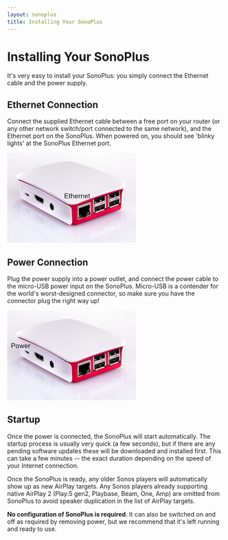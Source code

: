 ```yaml
---
layout: sonoplus
title: Installing Your SonoPlus
---
```


# Installing Your SonoPlus

It's very easy to install your SonoPlus: you simply connect the Ethernet cable and the power supply.

## Ethernet Connection

Connect the supplied Ethernet cable between a free port on your router (or any other network switch/port connected to the same network), and the Ethernet port on the SonoPlus. When powered on, you should see 'blinky lights' at the SonoPlus Ethernet port.

![SonoPlus Ethernet](/images/raspberrypi-in-case-02_300px_Ethernet.png)

## Power Connection

Plug the power supply into a power outlet, and connect the power cable to the micro-USB power input on the SonoPlus. Micro-USB is a contender for the world's worst-designed connector, so make sure you have the connector plug the right way up!

![SonoPlus Power](/images/raspberrypi-in-case-02_300px_Power.png)

## Startup

Once the power is connected, the SonoPlus will start automatically. The startup process is usually very quick (a few seconds), but if there are any pending software updates these will be downloaded and installed first. This can take a few minutes -- the exact duration depending on the speed of your Internet connection.

Once the SonoPlus is ready, any older Sonos players will automatically show up as new AirPlay targets. Any Sonos players already supporting native AirPlay 2 (Play:5 gen2, Playbase, Beam, One, Amp) are omitted from SonoPlus to avoid speaker duplication in the list of AirPlay targets.

**No configuration of SonoPlus is required**. It can also be switched on and off as required by removing power, but we recommend that it's left running and ready to use.